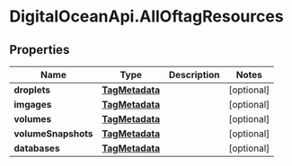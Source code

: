# DigitalOceanApi.AllOftagResources

## Properties
Name | Type | Description | Notes
------------ | ------------- | ------------- | -------------
**droplets** | [**TagMetadata**](TagMetadata.md) |  | [optional] 
**imgages** | [**TagMetadata**](TagMetadata.md) |  | [optional] 
**volumes** | [**TagMetadata**](TagMetadata.md) |  | [optional] 
**volumeSnapshots** | [**TagMetadata**](TagMetadata.md) |  | [optional] 
**databases** | [**TagMetadata**](TagMetadata.md) |  | [optional] 
